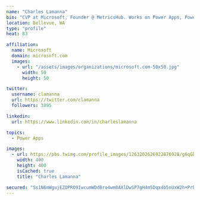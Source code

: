 ```yaml
---
name: "Charles Lamanna"
bio: "CVP at Microsoft, Founder @ MetricsHub. Works on Power Apps, Power Automate, Power Virtual Agent, Common Data Service and Dynamics 365."
location: Bellevue, WA
type: "profile"
heat: 83

affiliation:
  name: Microsoft
  domain: microsoft.com
  images:
    - url: "/assets/images/organizations/microsoft.com-50x50.jpg"
      width: 50
      height: 50

twitter:
  username: clamanna
  url: https://twitter.com/clamanna
  followers: 3895

linkedin:
  url: https://www.linkedin.com/in/charleslamanna

topics:
  - Power Apps

images:
  - url: https://pbs.twimg.com/profile_images/1263202626922876928/g6qGbHZ-_400x400.jpg
    width: 400
    height: 400
    isCached: true
    title: "Charles Lamanna"

secured: "Ss1N6mWgujEZOPRO9IwcumWDdBro4wm8AXlDwSP7gH4m5Dqx4b5nUxW2h+PrDwsTAHTDxG1IuIvYq0H0C7sPHOLWcyvuWcT0IBhTm7uP3tTaEMlo4hsL3Pj5coYdDw+38JhfRwzTRlQz0NyBRuJwb6GD/VI1wuNAeFqUc2lnkRgt/av9OrRW+2K5r9K42VShQXJXxdRzNMEFR63aCTCnuhHUp0G0NC+JqxFaImFPCZe6HjaHOeQMKygywe01RU9Azzv/Zs/Mk+ajgzT0cMa9EtoB4V4xVM5USP8o0N0EkrNRuHtKIxD52rGp+ag+3cH6KjDuXU5+Dt9G4Vq7r82lf3XLgWppNLidrQLqFA5xGuSUzpBQRrnaKp1chcE0NzhJzG34FpQpeDfil/MkYsdW7kDTZ3kKsGJbICokPvXgBFU=;BF/zsUtE+o0VWyt716EIZw=="
---
```


